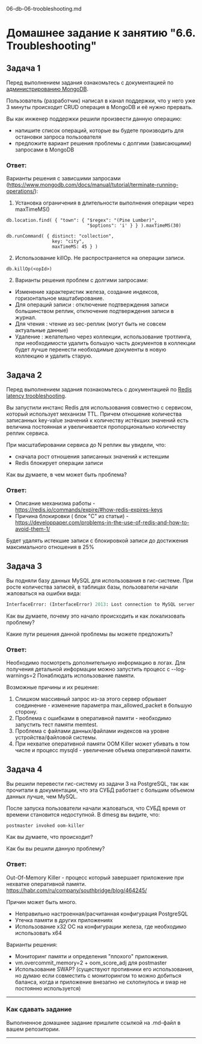 06-db-06-troobleshooting.md

# Домашнее задание к занятию "6.6. Troubleshooting"

## Задача 1

Перед выполнением задания ознакомьтесь с документацией по [администрированию MongoDB](https://docs.mongodb.com/manual/administration/).

Пользователь (разработчик) написал в канал поддержки, что у него уже 3 минуты происходит CRUD операция в MongoDB и её 
нужно прервать. 

Вы как инженер поддержки решили произвести данную операцию:
- напишите список операций, которые вы будете производить для остановки запроса пользователя
- предложите вариант решения проблемы с долгими (зависающими) запросами в MongoDB

### Ответ:

Варианты решения с зависшими запросами (https://www.mongodb.com/docs/manual/tutorial/terminate-running-operations/):

1. Установка ограничения в длительности выполнения операции через maxTimeMS() 
```
db.location.find( { "town": { "$regex": "(Pine Lumber)",
                              "$options": 'i' } } ).maxTimeMS(30)

db.runCommand( { distinct: "collection",
                 key: "city",
                 maxTimeMS: 45 } )
```
2. Использование killOp. Не распространяется на операции записи.
```
db.killOp(<opId>)
```
2. Варианты решения проблем с долгими запросами:
- Изменение характеристик железа, создание индексов, горизонтальное маштабирование.
- Для операций записи : отключение подтверждения записи большинством реплик, отключение подтверждения записи в журнал.
- Для чтения : чтение из sec-реплик (могут быть не совсем актуальные данные)
- Удаление : желательно через коллекции, использование тротлинга, при необходимости удалить большую часть документов в коллекции будет лучше перенести необходимые документы в новую коллекцию и удалить старую.


## Задача 2

Перед выполнением задания познакомьтесь с документацией по [Redis latency troobleshooting](https://redis.io/topics/latency).

Вы запустили инстанс Redis для использования совместно с сервисом, который использует механизм TTL. 
Причем отношение количества записанных key-value значений к количеству истёкших значений есть величина постоянная и
увеличивается пропорционально количеству реплик сервиса. 

При масштабировании сервиса до N реплик вы увидели, что:
- сначала рост отношения записанных значений к истекшим
- Redis блокирует операции записи

Как вы думаете, в чем может быть проблема?

### Ответ:

- Описание механизма работы - https://redis.io/commands/expire/#how-redis-expires-keys
- Причина блокировки ( блок "C" из статьи) - https://developpaper.com/problems-in-the-use-of-redis-and-how-to-avoid-them-1/

Будет удалять истекшие записи с блокировкой записи до достижения максимального отношения в 25%

 
## Задача 3

Вы подняли базу данных MySQL для использования в гис-системе. При росте количества записей, в таблицах базы,
пользователи начали жаловаться на ошибки вида:
```python
InterfaceError: (InterfaceError) 2013: Lost connection to MySQL server during query u'SELECT..... '
```

Как вы думаете, почему это начало происходить и как локализовать проблему?

Какие пути решения данной проблемы вы можете предложить?

### Ответ:

Необходимо посмотреть дополнительную информацию в логах. Для получения детальной информации можно запустить процесс с  --log-warnings=2
Понаблюдать использование памяти.

Возможные причины и их решение:

1. Слишком массивный запрос из-за этого сервер обрывает соединение - изменение параметра max_allowed_packet в большую сторону.
2. Проблема с ошибками в оперативной памяти - необходимо запустить тест памяти memtest.
3. Проблема с файлами данных/файлами индексов на уровне устройства/файловой системы. 
4. При нехватке оперативной памяти OOM Killer может убивать в том числе и процесс mysqld - увеличение объема оперативной памяти.





## Задача 4


Вы решили перевести гис-систему из задачи 3 на PostgreSQL, так как прочитали в документации, что эта СУБД работает с 
большим объемом данных лучше, чем MySQL.

После запуска пользователи начали жаловаться, что СУБД время от времени становится недоступной. В dmesg вы видите, что:

`postmaster invoked oom-killer`

Как вы думаете, что происходит?

Как бы вы решили данную проблему?

### Ответ:

Out-Of-Memory Killer - процесс который завершает приложение при нехватке оперативной памяти. https://habr.com/ru/company/southbridge/blog/464245/

Причин может быть много.
- Неправильно настроенная/расчитанная конфигурация PostgreSQL
- Утечка памяти в других приложениях
- Использование x32 ОС на конфигурации железа, где необходимо использовать x64

Варианты решения:
- Мониторинг памяти и определения "плохого" приложения.
- vm.overcommit_memory=2 + oom_score_adj для postmaster
- Использование SWAP? (существуют противники его использования, но думаю если совместить с мониторингом то можно добиться баланса, когда и приложение внезапно не схлопнулось и swap не постоянно используется)




---

### Как cдавать задание

Выполненное домашнее задание пришлите ссылкой на .md-файл в вашем репозитории.

---
